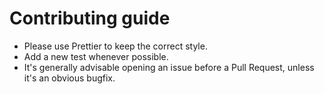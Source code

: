 # Contributing guide

- Please use Prettier to keep the correct style.
- Add a new test whenever possible.
- It's generally advisable opening an issue before a Pull Request, unless it's an obvious bugfix.
